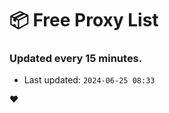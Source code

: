 # :package: Free Proxy List
### Updated every 15 minutes.

- Last updated: `2024-06-25 08:33`

:heart:
